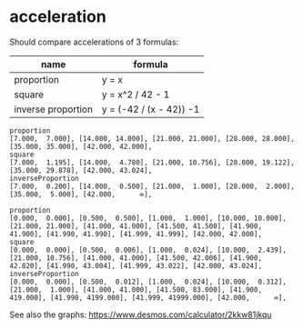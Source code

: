 # acceleration

Should compare accelerations of 3 formulas:

| name               | formula                 |
| ------------------ | ----------------------- |
| proportion         | y = x                   |
| square             | y = x^2 / 42 - 1        |
| inverse proportion | y = (-42 / (x - 42)) -1 |

```
proportion
[7.000,  7.000], [14.000, 14.000], [21.000, 21.000], [28.000, 28.000], [35.000, 35.000], [42.000, 42.000],
square
[7.000,  1.195], [14.000,  4.780], [21.000, 10.756], [28.000, 19.122], [35.000, 29.878], [42.000, 43.024],
inverseProportion
[7.000,  0.200], [14.000,  0.500], [21.000,  1.000], [28.000,  2.000], [35.000,  5.000], [42.000,      ∞],
```

```
proportion
[0.000,  0.000], [0.500,  0.500], [1.000,  1.000], [10.000, 10.000], [21.000, 21.000], [41.000, 41.000], [41.500, 41.500], [41.900, 41.900], [41.990, 41.990], [41.999, 41.999], [42.000, 42.000], 
square
[0.000,  0.000], [0.500,  0.006], [1.000,  0.024], [10.000,  2.439], [21.000, 10.756], [41.000, 41.000], [41.500, 42.006], [41.900, 42.820], [41.990, 43.004], [41.999, 43.022], [42.000, 43.024], 
inverseProportion
[0.000,  0.000], [0.500,  0.012], [1.000,  0.024], [10.000,  0.312], [21.000,  1.000], [41.000, 41.000], [41.500, 83.000], [41.900, 419.000], [41.990, 4199.000], [41.999, 41999.000], [42.000,      ∞], 
```
See also the graphs: https://www.desmos.com/calculator/2kkw81jkqu
